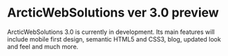 ArcticWebSolutions ver 3.0 preview
==================================
ArcticWebSolutions 3.0 is currently in development. Its main features will include mobile first design, semantic HTML5 and CSS3, blog, updated look and feel and much more.
